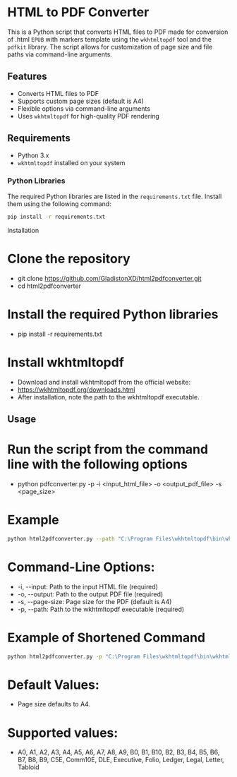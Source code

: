 # HTML to PDF Converter

This is a Python script that converts HTML files to PDF made for conversion of .html `EPUB` with markers template using the `wkhtmltopdf` tool and the `pdfkit` library. The script allows for customization of page size and file paths via command-line arguments.

## Features

- Converts HTML files to PDF
- Supports custom page sizes (default is A4)
- Flexible options via command-line arguments
- Uses `wkhtmltopdf` for high-quality PDF rendering

## Requirements

- Python 3.x
- `wkhtmltopdf` installed on your system

### Python Libraries

The required Python libraries are listed in the `requirements.txt` file. Install them using the following command:

```bash
pip install -r requirements.txt
```
Installation
# Clone the repository
- git clone https://github.com/GladistonXD/html2pdfconverter.git
- cd html2pdfconverter

# Install the required Python libraries
- pip install -r requirements.txt

# Install wkhtmltopdf
-  Download and install wkhtmltopdf from the official website:
-  https://wkhtmltopdf.org/downloads.html
-  After installation, note the path to the wkhtmltopdf executable.

## Usage

# Run the script from the command line with the following options
- python pdfconverter.py -p <path-file> -i <input_html_file> -o <output_pdf_file> -s <page_size> 

# Example
```bash
python html2pdfconverter.py --path "C:\Program Files\wkhtmltopdf\bin\wkhtmltopdf.exe" --input perlogo.html --output perlogo.pdf --page-size A4
```
# Command-Line Options:
-  -i, --input: Path to the input HTML file (required)
-  -o, --output: Path to the output PDF file (required)
-  -s, --page-size: Page size for the PDF (default is A4)
-  -p, --path: Path to the wkhtmltopdf executable (required)

# Example of Shortened Command
```bash
python html2pdfconverter.py -p "C:\Program Files\wkhtmltopdf\bin\wkhtmltopdf.exe" -i perlogo.html -o perlogo.pdf -s A3
```
# Default Values:
-  Page size defaults to A4.
# Supported values:
- A0, A1, A2, A3, A4, A5, A6, A7, A8, A9, B0, B1, B10, B2, B3, B4, B5, B6, B7, B8, B9, C5E, Comm10E, DLE, Executive, Folio, Ledger, Legal, Letter, Tabloid
